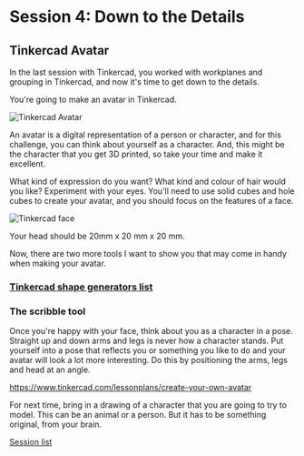 # Session 4: Down to the Details

## Tinkercad Avatar

In the last session with Tinkercad, you worked with workplanes and grouping in Tinkercad, and now it's time to get down to the details.

You're going to make an avatar in Tinkercad.

![Tinkercad Avatar](../assets/TinkercadAvatarExample.jpg)

An avatar is a digital representation of a person or character, and for this challenge, you can think about yourself as a character. And, this might be the character that you get 3D printed, so take your time and make it excellent.

What kind of expression do you want? What kind and colour of hair would you like? Experiment with your eyes. You'll need to use solid cubes and hole cubes to create your avatar, and you should focus on the features of a face.

![Tinkercad face](../assets/TinkercadFace.png)

Your head should be 20mm x 20 mm x 20 mm.

Now, there are two more tools I want to show you that may come in handy when making your avatar.

### [Tinkercad shape generators list](../tinkercad/tinkercad_shape_generators_list)

### The scribble tool

Once you're happy with your face, think about you as a character in a pose. Straight up and down arms and legs is never how a character stands. Put yourself into a pose that reflects you or something you like to do and your avatar will look a lot more interesting. Do this by positioning the arms, legs and head at an angle.

https://www.tinkercad.com/lessonplans/create-your-own-avatar

For next time, bring in a drawing of a character that you are going to try to model. This can be an animal or a person. But it has to be something original, from your brain.

[Session list](../session_list)

